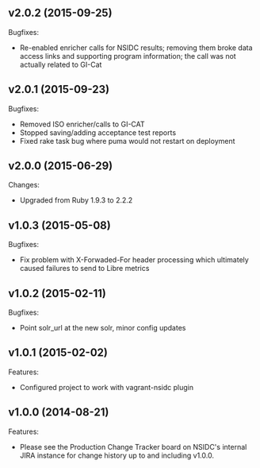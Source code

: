 ## v2.0.2 (2015-09-25)

Bugfixes:

  - Re-enabled enricher calls for NSIDC results; removing them broke data access
    links and supporting program information; the call was not actually related
    to GI-Cat

## v2.0.1 (2015-09-23)

Bugfixes:

  - Removed ISO enricher/calls to GI-CAT
  - Stopped saving/adding acceptance test reports
  - Fixed rake task bug where puma would not restart on deployment

## v2.0.0 (2015-06-29)

Changes:

  - Upgraded from Ruby 1.9.3 to 2.2.2

## v1.0.3 (2015-05-08)

Bugfixes:

  - Fix problem with X-Forwaded-For header processing
    which ultimately caused failures to send to Libre
    metrics

## v1.0.2 (2015-02-11)

Bugfixes:

  - Point solr_url at the new solr, minor config updates

## v1.0.1 (2015-02-02)

Features:

  - Configured project to work with vagrant-nsidc plugin

## v1.0.0 (2014-08-21)

Features:

  - Please see the Production Change Tracker board on NSIDC's internal JIRA
    instance for change history up to and including v1.0.0.

